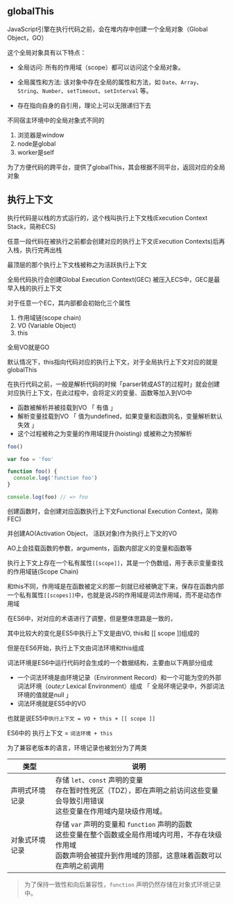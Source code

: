 ## globalThis

JavaScript引擎在执行代码之前，会在堆内存中创建一个全局对象（Global Object，GO）



这个全局对象具有以下特点：

- 全局访问: 所有的作用域（scope）都可以访问这个全局对象。

- 全局属性和方法: 该对象中存在全局的属性和方法，如 `Date`、`Array`、`String`、`Number`、`setTimeout`、`setInterval` 等。

- 存在指向自身的自引用，理论上可以无限递归下去

  

不同宿主环境中的全局对象式不同的

1. 浏览器是window
2. node是global
3. worker是self

为了方便代码的跨平台，提供了globalThis，其会根据不同平台，返回对应的全局对象



## 执行上下文

执行代码是以栈的方式运行的，这个栈叫执行上下文栈(Execution Context Stack，简称ECS)

任意一段代码在被执行之前都会创建对应的执行上下文(Execution Contexts)后再入栈，执行完再出栈

最顶层的那个执行上下文栈被称之为活跃执行上下文



全局代码执行会创建Global Execution Context(GEC) 被压入ECS中，GEC是最早入栈的执行上下文



对于任意一个EC，其内部都会初始化三个属性

1. 作用域链(scope chain)
2. VO (Variable Object)
3. this



全局VO就是GO

默认情况下，this指向代码对应的执行上下文，对于全局执行上下文对应的就是globalThis



在执行代码之前，一般是解析代码的时候「parser转成AST的过程时」就会创建对应执行上下文，在此过程中，会将定义的变量、函数等加入到VO中

+ 函数被解析并被挂载到VO 「 有值 」
+ 解析变量挂载到VO 「 值为undefined，如果变量和函数同名，变量解析默认失效 」
+ 这个过程被称之为变量的作用域提升(hoisting) 或被称之为预解析

```js
foo()

var foo = 'foo'

function foo() {
  console.log('function foo')
}

console.log(foo) // => foo
```



创建函数时，会创建对应函数执行上下文Functional Execution Context，简称FEC)

并创建AO(Activation Object， 活跃对象)作为执行上下文的VO

AO上会挂载函数的参数，arguments，函数内部定义的变量和函数等



执行上下文上存在一个私有属性`[[scope]]`，其是一个伪数组，用于表示变量查找的作用域链(Scope Chain)

和this不同，作用域是在函数被定义的那一刻就已经被确定下来，保存在函数内部一个私有属性`[[scopes]]`中，也就是说JS的作用域是词法作用域，而不是动态作用域



在ES6中，对对应的术语进行了调整，但是整体思路是一致的，

其中比较大的变化是ES5中执行上下文是由VO, this和 [[ scope ]]组成的

但是在ES6开始，执行上下文由词法环境和this组成



词法环境是ES6中运行代码时会生成的一个数据结构，主要由以下两部分组成

+ 一个词法环境是由环境记录（Environment Record）和一个可能为空的外部词法环境（o*ute;r* Lexical Environment）组成 「 全局环境记录中，外部词法环境的值就是null 」
+ 词法环境就是ES5中的VO

也就是说ES5中`执行上下文 = VO + this + [[ scope ]]`

ES6中的 执行上下文 = `词法环境 + this`



为了兼容老版本的语言，环境记录也被划分为了两类

| 类型           | 说明                                                         |
| -------------- | ------------------------------------------------------------ |
| 声明式环境记录 | 存储 `let`、`const` 声明的变量<br />存在暂时性死区（TDZ），即在声明之前访问这些变量会导致引用错误<br />这些变量在作用域内是块级作用域。 |
| 对象式环境记录 | 存储 `var` 声明的变量和 `function` 声明的函数 <br />这些变量在整个函数或全局作用域内可用，不存在块级作用域<br />函数声明会被提升到作用域的顶部，这意味着函数可以在声明之前调用 |

> 为了保持一致性和向后兼容性，`function` 声明仍然存储在对象式环境记录中。